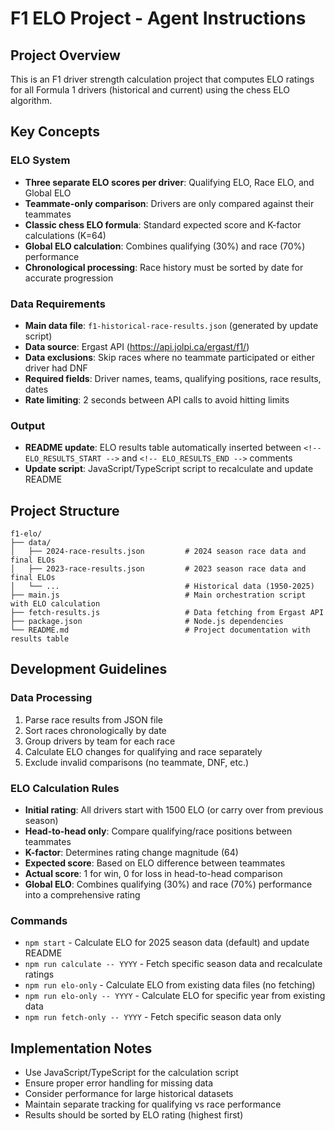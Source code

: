 # F1 ELO Project - Agent Instructions

## Project Overview

This is an F1 driver strength calculation project that computes ELO ratings for all Formula 1 drivers (historical and current) using the chess ELO algorithm.

## Key Concepts

### ELO System
- **Three separate ELO scores per driver**: Qualifying ELO, Race ELO, and Global ELO
- **Teammate-only comparison**: Drivers are only compared against their teammates
- **Classic chess ELO formula**: Standard expected score and K-factor calculations (K=64)
- **Global ELO calculation**: Combines qualifying (30%) and race (70%) performance
- **Chronological processing**: Race history must be sorted by date for accurate progression

### Data Requirements
- **Main data file**: `f1-historical-race-results.json` (generated by update script)
- **Data source**: Ergast API (https://api.jolpi.ca/ergast/f1/)
- **Data exclusions**: Skip races where no teammate participated or either driver had DNF
- **Required fields**: Driver names, teams, qualifying positions, race results, dates
- **Rate limiting**: 2 seconds between API calls to avoid hitting limits

### Output
- **README update**: ELO results table automatically inserted between `<!-- ELO_RESULTS_START -->` and `<!-- ELO_RESULTS_END -->` comments
- **Update script**: JavaScript/TypeScript script to recalculate and update README

## Project Structure

```
f1-elo/
├── data/
│   ├── 2024-race-results.json         # 2024 season race data and final ELOs
│   ├── 2023-race-results.json         # 2023 season race data and final ELOs
│   └── ...                            # Historical data (1950-2025)
├── main.js                            # Main orchestration script with ELO calculation
├── fetch-results.js                   # Data fetching from Ergast API
├── package.json                       # Node.js dependencies
└── README.md                          # Project documentation with results table
```

## Development Guidelines

### Data Processing
1. Parse race results from JSON file
2. Sort races chronologically by date
3. Group drivers by team for each race
4. Calculate ELO changes for qualifying and race separately
5. Exclude invalid comparisons (no teammate, DNF, etc.)

### ELO Calculation Rules
- **Initial rating**: All drivers start with 1500 ELO (or carry over from previous season)
- **Head-to-head only**: Compare qualifying/race positions between teammates
- **K-factor**: Determines rating change magnitude (64)
- **Expected score**: Based on ELO difference between teammates
- **Actual score**: 1 for win, 0 for loss in head-to-head comparison
- **Global ELO**: Combines qualifying (30%) and race (70%) performance into a comprehensive rating

### Commands
- `npm start` - Calculate ELO for 2025 season data (default) and update README
- `npm run calculate -- YYYY` - Fetch specific season data and recalculate ratings
- `npm run elo-only` - Calculate ELO from existing data files (no fetching)
- `npm run elo-only -- YYYY` - Calculate ELO for specific year from existing data
- `npm run fetch-only -- YYYY` - Fetch specific season data only

## Implementation Notes

- Use JavaScript/TypeScript for the calculation script
- Ensure proper error handling for missing data
- Consider performance for large historical datasets
- Maintain separate tracking for qualifying vs race performance
- Results should be sorted by ELO rating (highest first)
